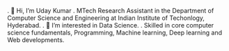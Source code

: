 . 👋 Hi, I’m Uday Kumar
. MTech Research Assistant in the Department of Computer Science and Engineering at Indian Institute of Techonlogy, Hyderabad.
. 👀 I’m interested in Data Science.
. Skilled in core computer science fundamentals, Programming, Machine learning, Deep learning and Web developments.

<!---
udaykumarpabbathi/udaykumarpabbathi is a ✨ special ✨ repository because its `README.md` (this file) appears on your GitHub profile.
You can click the Preview link to take a look at your changes.
--->
